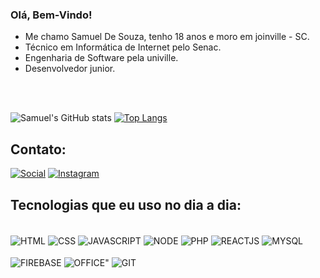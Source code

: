 ### Olá, Bem-Vindo!


- Me chamo Samuel De Souza, tenho 18 anos e moro em joinville - SC. 
- Técnico em Informática de Internet pelo Senac.
- Engenharia de Software pela univille.
- Desenvolvedor junior.

<br>
<br>


![Samuel's GitHub stats](https://github-readme-stats.vercel.app/api?username=Shuraza&show_icons=true&theme=synthwave)
[![Top Langs](https://github-readme-stats.vercel.app/api/top-langs/?username=Shuraza&layout=compact&theme=synthwave)](https://github.com/Shuraza/github-readme-stats)



## Contato:
[![Social](https://img.shields.io/badge/LinkedIn-0077B5?style=for-the-badge&logo=linkedin&logoColor=white)](https://www.linkedin.com/in/samuel-de-souza-5607a8233/)
[![Instagram](https://img.shields.io/badge/Instagram-E4405F?style=for-the-badge&logo=instagram&logoColor=white)](https://www.instagram.com/samucaelo/)

## Tecnologias que eu uso no dia a dia:

<div><br/>
    <img align="center" alt="HTML" src="https://img.shields.io/badge/HTML5-E34F26?style=for-the-badge&logo=html5&logoColor=white" />
    <img align="center" alt="CSS" src="https://img.shields.io/badge/CSS3-1572B6?style=for-the-badge&logo=css3&logoColor=white" />
    <img align="center" alt="JAVASCRIPT" src="https://img.shields.io/badge/JavaScript-F7DF1E?style=for-the-badge&logo=javascript&logoColor=black" />
    <img align="center" alt="NODE" src="https://img.shields.io/badge/Node.js-43853D?style=for-the-badge&logo=node.js&logoColor=white" />
    <img align="center" alt="PHP" src="https://img.shields.io/badge/PHP-777BB4?style=for-the-badge&logo=php&logoColor=white" />
    <img align="center" alt="REACTJS" src="https://img.shields.io/badge/React_Native-20232A?style=for-the-badge&logo=react&logoColor=61DAFB" />
    <img align="center" alt="MYSQL" src="https://img.shields.io/badge/MySQL-00000F?style=for-the-badge&logo=mysql&logoColor=white"/>
  </div>
 
 <br>

  <div>
   <img align="center" alt="FIREBASE" src="https://img.shields.io/badge/Firebase-F29D0C?style=for-the-badge&logo=firebase&logoColor=white"/>
   <img align="center" alt=OFFICE" src="https://img.shields.io/badge/Microsoft_Office-D83B01?style=for-the-badge&logo=microsoft-office&logoColor=white"/>
   <img align="center" alt="GIT" src="https://img.shields.io/badge/Git-E34F26?style=for-the-badge&logo=git&logoColor=white"/>
  </div>


